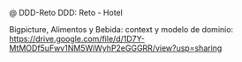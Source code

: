 @ DDD-Reto
DDD: Reto - Hotel

Bigpicture, Alimentos y Bebida: context y modelo de dominio: https://drive.google.com/file/d/1D7Y-MtMODf5uFwv1NM5WiWyhP2eGGGRR/view?usp=sharing